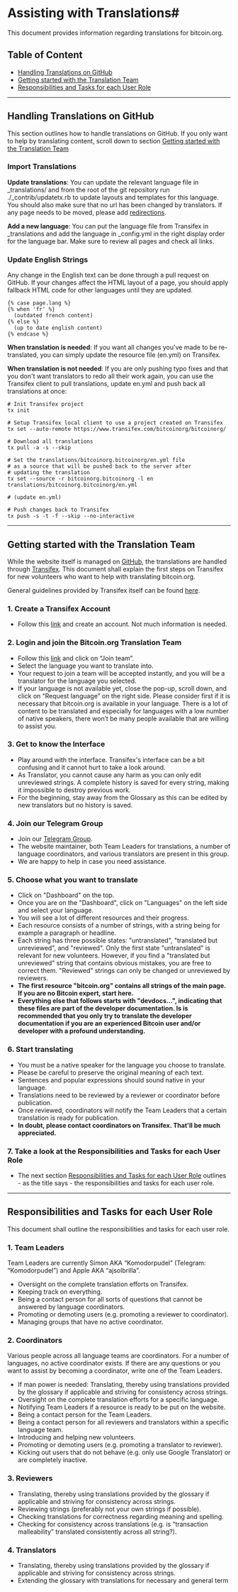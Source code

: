# Assisting with Translations#

This document provides information regarding translations for bitcoin.org.

## Table of Content
* [Handling Translations on GitHub](#handling-translations-on-github)
* [Getting started with the Translation Team](#getting-started-with-the-translation-team)
* [Responsibilities and Tasks for each User Role](#responsibilities-and-tasks-for-each-user-role)

___

## Handling Translations on GitHub

This section outlines how to handle translations on GitHub. If you only want to help by translating content, scroll down to section [Getting started with the Translation Team](#getting-started-with-the-translation-team)

### Import Translations

**Update translations**: You can update the relevant language file in
\_translations/ and from the root of the git repository run
./\_contrib/updatetx.rb to update layouts and templates for this language. You
should also make sure that no url has been changed by translators. If any page
needs to be moved, please add [redirections](https://github.com/bitcoin-dot-org/bitcoin.org/blob/master/docs/miscellaneous.md#redirections).

**Add a new language**: You can put the language file from Transifex in
\_translations and add the language in \_config.yml in the right display order
for the language bar. Make sure to review all pages and check all links.

### Update English Strings

Any change in the English text can be done through a pull request on GitHub. If
your changes affect the HTML layout of a page, you should apply fallback HTML
code for other languages until they are updated.

    {% case page.lang %}
    {% when 'fr' %}
      (outdated french content)
    {% else %}
      (up to date english content)
    {% endcase %}

**When translation is needed**: If you want all changes you've made to be
re-translated, you can simply update the resource file (en.yml) on Transifex.

**When translation is not needed**: If you are only pushing typo fixes and that
you don't want translators to redo all their work again, you can use the
Transifex client to pull translations, update en.yml and push back all
translations at once:


    # Init Transifex project
    tx init
    
    # Setup Transifex local client to use a project created on Transifex
    tx set --auto-remote https://www.transifex.com/bitcoinorg/bitcoinorg/
    
    # Download all translations
    tx pull -a -s --skip
    
    # Set the translations/bitcoinorg.bitcoinorg/en.yml file
    # as a source that will be pushed back to the server after
    # updating the translation
    tx set --source -r bitcoinorg.bitcoinorg -l en translations/bitcoinorg.bitcoinorg/en.yml
    
    # (update en.yml)
    
    # Push changes back to Transifex
    tx push -s -t -f --skip --no-interactive
    
___

## Getting started with the Translation Team

While the website itself is managed on [GitHub](https://github.com/bitcoin-dot-org/bitcoin.org/), the translations are handled through [Transifex](https://www.transifex.com/bitcoinorg/bitcoinorg/).
This document shall explain the first steps on Transifex for new volunteers who want to help with translating bitcoin.org.

General guidelines provided by Transifex itself can be found [here](https://docs.transifex.com/getting-started/translators).

### 1. Create a Transifex Account
* Follow this [link](https://www.transifex.com/signup/) and create an account. Not much information is needed.

### 2. Login and join the Bitcoin.org Translation Team

* Follow this [link](https://www.transifex.com/bitcoinorg/bitcoinorg/) and click on “Join team”.
* Select the language you want to translate into.
* Your request to join a team will be accepted instantly, and you will be a translator for the language you selected.
* If your language is not available yet, close the pop-up, scroll down, and click on “Request language” on the right side. Please consider first if it is necessary that bitcoin.org is available in your language. There is a lot of content to be translated and especially for languages with a low number of native speakers, there won’t be many people available that are willing to assist you.

### 3.	Get to know the Interface
* Play around with the interface. Transifex's interface can be a bit confusing and it cannot hurt to take a look around.
* As Translator, you cannot cause any harm as you can only edit unreviewed strings. A complete history is saved for every string, making it impossible to destroy previous work.
* For the beginning, stay away from the Glossary as this can be edited by new translators but no history is saved.

### 4.	Join our Telegram Group
* Join our [Telegram Group](https://t.me/joinchat/Bgh47RC1BZb2YE6u8iznOg).
* The website maintainer, both Team Leaders for translations, a number of language coordinators, and various translators are present in this group.
* We are happy to help in case you need assistance.

### 5.	Choose what you want to translate
* Click on "Dashboard" on the top.
* Once you are on the "Dashboard", click on "Languages" on the left side and select your language.
* You will see a lot of different resources and their progress.
* Each resource consists of a number of strings, with a string being for example a paragraph or headline.
* Each string has three possible states: "untranslated", "translated but unreviewed", and "reviewed". Only the first state "untranslated" is relevant for new volunteers. However, if you find a "translated but unreviewed" string that contains obvious mistakes, you are free to correct them. "Reviewed" strings can only be changed or unreviewed by reviewers.
* **The first resource "bitcoin.org" contains all strings of the main page. If you are no Bitcoin expert, start here.**
* **Everything else that follows starts with "devdocs...", indicating that these files are part of the developer documentation. Is is recommended that you only try to translate the developer documentation if you are an experienced Bitcoin user and/or developer with a profound understanding.**

### 6.	Start translating
* You must be a native speaker for the language you choose to translate.
* Please be careful to preserve the original meaning of each text.
* Sentences and popular expressions should sound native in your language.
* Translations need to be reviewed by a reviewer or coordinator before
  publication.
* Once reviewed, coordinators will notify the Team Leaders that a certain translation is ready for publication.
* **In doubt, please contact coordinators on Transifex. That'll be much
  appreciated.**
  
### 7.	Take a look at the Responsibilities and Tasks for each User Role
* The next section [Responsibilities and Tasks for each User Role](#responsibilities-and-tasks-for-each-user-role) outlines - as the title says - the responsibilities and tasks for each user role.

___

## Responsibilities and Tasks for each User Role

This document shall outline the responsibilities and tasks for each user role.

### 1. Team Leaders
Team Leaders are currently Simon AKA “Komodorpudel” (Telegram: “Komodorpudel”) and Apple AKA “ajsolbrilla”.

* Oversight on the complete translation efforts on Transifex.
* Keeping track on everything.
* Being a contact person for all sorts of questions that cannot be answered by language coordinators.
* Promoting or demoting users (e.g. promoting a reviewer to coordinator).
* Managing groups that have no active coordinator.

### 2.	Coordinators
Various people across all language teams are coordinators. For a number of languages, no active coordinator exists. If there are any questions or you want to assist by becoming a coordinator, write one of the Team Leaders.
* If man power is needed: Translating, thereby using translations provided by the glossary if applicable and striving for consistency across strings.
* Oversight on the complete translation efforts for a specific language.
* Notifying Team Leaders if a resource is ready to be put on the website.
* Being a contact person for the Team Leaders.
* Being a contact person for all reviewers and translators within a specific language team.
* Introducing and helping new volunteers.
* Promoting or demoting users (e.g. promoting a translator to reviewer).
* Kicking out users that do not behave (e.g. only use Google Translator) or are completely inactive.

### 3. Reviewers
* Translating, thereby using translations provided by the glossary if applicable and striving for consistency across strings.
* Reviewing strings (preferably not your own strings if possible).
* Checking translations for correctness regarding meaning and spelling.
* Checking for consistency across translations (e.g. is “transaction malleability” translated consistently across all string?).

### 4. Translators
* Translating, thereby using translations provided by the glossary if applicable and striving for consistency across strings.
* Extending the glossary with translations for necessary and general term
